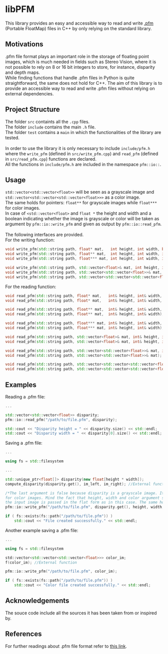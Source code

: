 # libPFM
This library provides an easy and accessible way to read and write [.pfm](http://www.pauldebevec.com/Research/HDR/PFM/) (Portable FloatMap) files in C++ by only relying on the standard library.

## Motivations
.pfm file format plays an important role in the storage of floating point images, which is much needed in fields such as Stereo Vision, where it is not possible to rely on 8 or 16 bit integers to store, for instance, disparity and depth maps. <br />
While finding functions that handle .pfm files in Python is quite straightforward, the same does not hold for C++.
The aim of this library is to provide an accessible way to read and write .pfm files without relying on external dependencies.

## Project Structure
The folder `src` containts all the `.cpp` files. <br />
The folder `include` contains the main `.h` file. <br />
The folder `test` contains a `main` in which the functionalities of the library are tested. <br />
<br />
In order to use the library it is only necessary to include `include/pfm.h` where the `write_pfm` (defined in `src/write_pfm.cpp`) and `read_pfm` (defined in `src/read_pfm.cpp`) functions are declared.<br />
All the functions in `include/pfm.h` are included in the namespace `pfm::io::`.

## Usage
`std::vector<std::vector<float>>` will be seen as a grayscale image and `std::vector<std::vector<std::vector<float>>>` as a color image.<br />
The same holds for pointers: `float**` for grayscale images while `float***` for color images.<br />
In case of `<std::vector<float>` and `float *` the height and width and a boolean indicating whether the image is grayscale or color will be taken as argument by `pfm::io::write_pfm` and given as output by `pfm::io::read_pfm`.<br />
<br />
The following interfaces are provided.<br />
For the writing function:
```C++
void write_pfm(std::string path, float* mat,   int height, int width, bool color, int scale = 1);
void write_pfm(std::string path, float** mat,  int height, int width, int scale = 1);
void write_pfm(std::string path, float*** mat, int height, int width, int scale = 1);

void write_pfm(std::string path, std::vector<float>& mat, int height, int width, bool color, int scale = 1);
void write_pfm(std::string path, std::vector<std::vector<float>>& mat, int scale = 1);
void write_pfm(std::string path, std::vector<std::vector<std::vector<float>>>& mat, int scale = 1);
```
For the reading function:
```C++
void read_pfm(std::string path, float* mat,   int& height, int& width, bool& color, int& scale);
void read_pfm(std::string path, float* mat,   int& height, int& width, bool& color);

void read_pfm(std::string path, float** mat,  int& height, int& width, int& scale);
void read_pfm(std::string path, float** mat,  int& height, int& width);

void read_pfm(std::string path, float*** mat, int& height, int& width, int& scale);
void read_pfm(std::string path, float*** mat, int& height, int& width);

void read_pfm(std::string path, std::vector<float>& mat, int& height, int& width, bool& color, int& scale);
void read_pfm(std::string path, std::vector<float>& mat, int& height, int& width, bool& color);

void read_pfm(std::string path, std::vector<std::vector<float>>& mat, int& scale);
void read_pfm(std::string path, std::vector<std::vector<float>>& mat);

void read_pfm(std::string path, std::vector<std::vector<std::vector<float>>>& mat, int& scale);
void read_pfm(std::string path, std::vector<std::vector<std::vector<float>>>& mat);
```

## Examples
Reading a .pfm file:
```C++
...

std::vector<std::vector<float>> disparity;
pfm::io::read_pfm("/path/to/file.pfm", disparity);

std::cout << "Disparity height = " << disparity.size() << std::endl;
std::cout << "Disparity width = " << disparity[0].size() << std::endl;
```
Saving a .pfm file:
```C++
...

using fs = std::filesystem

...

std::unique_ptr<float[]> disparity(new float[height * width]);
compute_disparity(disparity.get(), im_left, im_right); //External function

/*The last argument is false because disparity is a grayscale image. It should be set to true
for color images. Mind the fact that height, width and color argument should be given only if
the input image is passed in the flat form as in this case. The same holds for read_pfm function.*/
pfm::io::write_pfm("/path/to/file.pfm", disparity.get(), height, width, false);

if ( fs::exists(fs::path("/path/to/file.pfm")) )
    std::cout << "File created successfully." << std::endl;
```

Another example saving a .pfm file:
```C++
...

using fs = std::filesystem

std::vector<std::vector<std::vector<float>>> color_im;
f(color_im); //External function

pfm::io::write_pfm("/path/to/file.pfm", color_im);

if ( fs::exists(fs::path("/path/to/file.pfm")) )
    std::cout << "Color file created successfully." << std::endl;
```

## Acknowledgements
The souce code include all the sources it has been taken from or inspired by.

## References
For further readings about .pfm file format refer to [this link](http://www.pauldebevec.com/Research/HDR/PFM/).
